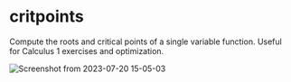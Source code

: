 # critpoints
Compute the roots and critical points of a single variable function. Useful for Calculus 1 exercises and optimization.

![Screenshot from 2023-07-20 15-05-03](https://github.com/funghetto/critpoints/assets/17205637/e45b4af2-84a8-46b4-aa19-cd8c33557c20)
